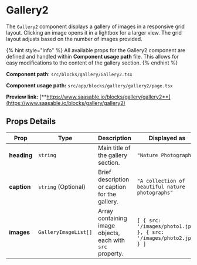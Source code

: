 # Gallery2

The `Gallery2` component displays a gallery of images in a responsive grid layout. Clicking an image opens it in a lightbox for a larger view. The grid layout adjusts based on the number of images provided.



{% hint style="info" %}
All available props for the Gallery2 component are defined and handled within **Component usage path** file. This allows for easy modifications to the content of the gallery section.
{% endhint %}

**Component path**: `src/blocks/gallery/Gallery2.tsx`

**Component usage path:**  `src/app/blocks/gallery/gallery2/page.tsx`

**Preview link:** [**https://www.saasable.io/blocks/gallery/gallery2**](https://www.saasable.io/blocks/gallery/gallery2)

## Props Details

| Prop        | Type                 | Description                                               | Displayed as                                                       |
| ----------- | -------------------- | --------------------------------------------------------- | ------------------------------------------------------------------ |
| **heading** | `string`             | Main title of the gallery section.                        | `"Nature Photography"`                                             |
| **caption** | `string` (Optional)  | Brief description or caption for the gallery.             | `"A collection of beautiful nature photographs"`                   |
| **images**  | `GalleryImageList[]` | Array containing image objects, each with `src` property. | `[ { src: '/images/photo1.jpg' }, { src: '/images/photo2.jpg' } ]` |
